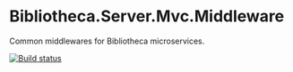 # Bibliotheca.Server.Mvc.Middleware
Common middlewares for Bibliotheca microservices.

[![Build status](https://ci.appveyor.com/api/projects/status/c2r9sosmjyfkeduw/branch/master?svg=true)](https://ci.appveyor.com/project/marcinczachurski/bibliotheca-server-mvc-middleware/branch/master)